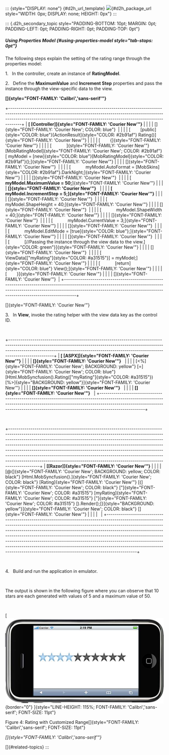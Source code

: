 ::: {style="DISPLAY: none"}
[](ms-xhelp:///?Id=d2h_url_template){#d2h_url_template} ![](!package_url!){#d2h_package_url style="WIDTH: 0px; DISPLAY: none; HEIGHT: 0px"}
:::

::: {.d2h_secondary_topic style="PADDING-BOTTOM: 10pt; MARGIN: 0pt; PADDING-LEFT: 0pt; PADDING-RIGHT: 0pt; PADDING-TOP: 0pt"}
##### Using Properties Model {#using-properties-model style="tab-stops: 0pt"}

The following steps explain the setting of the rating range through the properties model:

1.   In the controller, create an instance of **RatingModel**.

2.   Define the **MaximumValue** and **Increment Step** properties and pass the instance through the view-specific data to the view.

**[]{style="FONT-FAMILY: 'Calibri','sans-serif'"}**  

+------------------------------------------------------------------------------------------------------------------------------------------------------------------------------------------------------------------------------------------------+
| **[ \[Controller\]]{style="FONT-FAMILY: 'Courier New'"}**                                                                                                                                                                                      |
|                                                                                                                                                                                                                                                |
| []{style="FONT-FAMILY: 'Courier New'; COLOR: blue"}                                                                                                                                                                                            |
|                                                                                                                                                                                                                                                |
| [        [public]{style="COLOR: blue"}[ActionResult]{style="COLOR: #2b91af"} Rating()]{style="FONT-FAMILY: 'Courier New'"}                                                                                                                     |
|                                                                                                                                                                                                                                                |
| [        {]{style="FONT-FAMILY: 'Courier New'"}                                                                                                                                                                                                |
|                                                                                                                                                                                                                                                |
| [            ]{style="FONT-FAMILY: 'Courier New'"} [MobRatingModel]{style="FONT-FAMILY: 'Courier New'; COLOR: #2b91af"} [ myModel = [new]{style="COLOR: blue"}[MobRatingModel]{style="COLOR: #2b91af"}();]{style="FONT-FAMILY: 'Courier New'"} |
|                                                                                                                                                                                                                                                |
| []{style="FONT-FAMILY: 'Courier New'"}                                                                                                                                                                                                         |
|                                                                                                                                                                                                                                                |
| [            myModel.AutoFormat = [MobSkins]{style="COLOR: #2b91af"}.DarkNight;]{style="FONT-FAMILY: 'Courier New'"}                                                                                                                           |
|                                                                                                                                                                                                                                                |
| []{style="FONT-FAMILY: 'Courier New'"}                                                                                                                                                                                                         |
|                                                                                                                                                                                                                                                |
| [            **myModel.MaximumValue = 50;**]{style="FONT-FAMILY: 'Courier New'"}                                                                                                                                                               |
|                                                                                                                                                                                                                                                |
| **[]{style="FONT-FAMILY: 'Courier New'"}**                                                                                                                                                                                                     |
|                                                                                                                                                                                                                                                |
| **[            myModel.IncrementStep = 5;]{style="FONT-FAMILY: 'Courier New'"}**                                                                                                                                                               |
|                                                                                                                                                                                                                                                |
| []{style="FONT-FAMILY: 'Courier New'"}                                                                                                                                                                                                         |
|                                                                                                                                                                                                                                                |
| [            myModel.ShapeHeight = 40;]{style="FONT-FAMILY: 'Courier New'"}                                                                                                                                                                    |
|                                                                                                                                                                                                                                                |
| []{style="FONT-FAMILY: 'Courier New'"}                                                                                                                                                                                                         |
|                                                                                                                                                                                                                                                |
| [            myModel.ShapeWidth = 40;]{style="FONT-FAMILY: 'Courier New'"}                                                                                                                                                                     |
|                                                                                                                                                                                                                                                |
| []{style="FONT-FAMILY: 'Courier New'"}                                                                                                                                                                                                         |
|                                                                                                                                                                                                                                                |
| [            myModel.CurrentValue = 3;]{style="FONT-FAMILY: 'Courier New'"}                                                                                                                                                                    |
|                                                                                                                                                                                                                                                |
| []{style="FONT-FAMILY: 'Courier New'"}                                                                                                                                                                                                         |
|                                                                                                                                                                                                                                                |
| [            myModel.EditMode = [true]{style="COLOR: blue"};]{style="FONT-FAMILY: 'Courier New'"}                                                                                                                                              |
|                                                                                                                                                                                                                                                |
| []{style="FONT-FAMILY: 'Courier New'"}                                                                                                                                                                                                         |
|                                                                                                                                                                                                                                                |
| [            [//Passing the instance through the view data to the view.]{style="COLOR: green"}]{style="FONT-FAMILY: 'Courier New'"}                                                                                                            |
|                                                                                                                                                                                                                                                |
| []{style="FONT-FAMILY: 'Courier New'"}                                                                                                                                                                                                         |
|                                                                                                                                                                                                                                                |
| [            ViewData\[[\"myRating\"]{style="COLOR: #a31515"}\] = myModel;]{style="FONT-FAMILY: 'Courier New'"}                                                                                                                                |
|                                                                                                                                                                                                                                                |
| [            [return]{style="COLOR: blue"} View();]{style="FONT-FAMILY: 'Courier New'"}                                                                                                                                                        |
|                                                                                                                                                                                                                                                |
| [        }]{style="FONT-FAMILY: 'Courier New'"}                                                                                                                                                                                                |
|                                                                                                                                                                                                                                                |
| []{style="FONT-FAMILY: 'Courier New'"}                                                                                                                                                                                                         |
+------------------------------------------------------------------------------------------------------------------------------------------------------------------------------------------------------------------------------------------------+

[]{style="FONT-FAMILY: 'Courier New'"} 

3.   In **View**, invoke the rating helper with the view data key as the control ID.

 

+----------------------------------------------------------------------------------------------------------------------------------------------------------------------------------------------------------------------------------------------------------------+
| **[ \[ASPX\]]{style="FONT-FAMILY: 'Courier New'"}**                                                                                                                                                                                                            |
|                                                                                                                                                                                                                                                                |
| **[]{style="FONT-FAMILY: 'Courier New'"}**                                                                                                                                                                                                                     |
|                                                                                                                                                                                                                                                                |
| [\<%]{style="FONT-FAMILY: 'Courier New'; BACKGROUND: yellow"} [=]{style="FONT-FAMILY: 'Courier New'; COLOR: blue"} [Html.MobSyncfusion().Rating([\"myRating\"]{style="COLOR: #a31515"}) [%\>]{style="BACKGROUND: yellow"}]{style="FONT-FAMILY: 'Courier New'"} |
|                                                                                                                                                                                                                                                                |
| **[]{style="FONT-FAMILY: 'Courier New'"}**                                                                                                                                                                                                                     |
|                                                                                                                                                                                                                                                                |
| **[]{style="FONT-FAMILY: 'Courier New'"}**                                                                                                                                                                                                                     |
+----------------------------------------------------------------------------------------------------------------------------------------------------------------------------------------------------------------------------------------------------------------+

 

+---------------------------------------------------------------------------------------------------------------------------------------------------------------------------------------------------------------------------------------------------------------------------------------------------------------------------------------------------------------------------------------------------------------------------------------------------------------------------------------------------------------------------------------------------------------------------------+
| **[\[Razor\]]{style="FONT-FAMILY: 'Courier New'"}**                                                                                                                                                                                                                                                                                                                                                                                                                                                                                                                             |
|                                                                                                                                                                                                                                                                                                                                                                                                                                                                                                                                                                                 |
| [\@{]{style="FONT-FAMILY: 'Courier New'; BACKGROUND: yellow; COLOR: black"} [Html.MobSyncfusion().]{style="FONT-FAMILY: 'Courier New'; COLOR: black"} [Rating]{style="FONT-FAMILY: 'Courier New'"} [(]{style="FONT-FAMILY: 'Courier New'; COLOR: black"} [\"]{style="FONT-FAMILY: 'Courier New'; COLOR: #a31515"} [myRating]{style="FONT-FAMILY: 'Courier New'; COLOR: #a31515"} [\"]{style="FONT-FAMILY: 'Courier New'; COLOR: #a31515"} [).Render();[}]{style="BACKGROUND: yellow"}]{style="FONT-FAMILY: 'Courier New'; COLOR: black"} []{style="FONT-FAMILY: 'Courier New'"} |
|                                                                                                                                                                                                                                                                                                                                                                                                                                                                                                                                                                                 |
|                                                                                                                                                                                                                                                                                                                                                                                                                                                                                                                                                                                 |
+---------------------------------------------------------------------------------------------------------------------------------------------------------------------------------------------------------------------------------------------------------------------------------------------------------------------------------------------------------------------------------------------------------------------------------------------------------------------------------------------------------------------------------------------------------------------------------+

 

4.   Build and run the application in emulator.

 

The output is shown in the following figure where you can observe that 10 stars are each generated with values of 5 and a maximum value of 50.

 

[ ![Description: C:\\Users\\krishnarajd\\Desktop\\rRange.png](ImagesExt/image103_184.jpg){border="0"} ]{style="LINE-HEIGHT: 115%; FONT-FAMILY: 'Calibri','sans-serif'; FONT-SIZE: 11pt"}

Figure 4: Rating with Customized Range[]{style="FONT-FAMILY: 'Calibri','sans-serif'; FONT-SIZE: 11pt"}

*[]{style="FONT-FAMILY: 'Calibri','sans-serif'"}*  

[]{#related-topics}
:::
